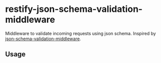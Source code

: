 # restify-json-schema-validation-middleware

Middleware to validate incoming requests using json schema. Inspired by [json-schema-validation-middleware](https://github.com/jwoudenberg/json-schema-validation-middleware).

## Usage

```JavaScript
```

